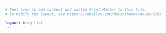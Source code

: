 ```yaml
---
# Feel free to add content and custom Front Matter to this file.
# To modify the layout, see https://jekyllrb.com/docs/themes/#overriding-theme-defaults

layout: blog_list
---
```

